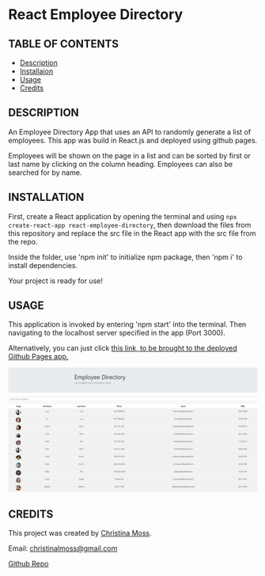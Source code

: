 # React Employee Directory

## TABLE OF CONTENTS

* [Description](#description)
* [Installaion](#installation)
* [Usage](#usage)
* [Credits](#credits)

## DESCRIPTION

An Employee Directory App that uses an API to randomly generate a list of employees. This app was build in React.js and deployed using github pages. 

Employees will be shown on the page in a list and can be sorted by first or last name by clicking on the column heading. Employees can also be searched for by name.

## INSTALLATION

First, create a React application by opening the terminal and using `npx create-react-app react-employee-directory`, then download the files from this repository and replace the src file in the React app with the src file from the repo.

Inside the folder, use 'npm init' to initialize npm package, then 'npm i' to install dependencies. 

Your project is ready for use!

## USAGE

This application is invoked by entering 'npm start' into the terminal. Then navigating to the localhost server specified in the app (Port 3000).

Alternatively, you can just click [this link, to be brought to the deployed Github Pages app.](https://cmoss703.github.io/react-employee-directory/)

![Deployed App](/public/images/deployed.png)

## CREDITS

This project was created by [Christina Moss](https://github.com/cmoss703).

Email: christinalmoss@gmail.com

[Github Repo](https://github.com/cmoss703/react-employee-directory)
